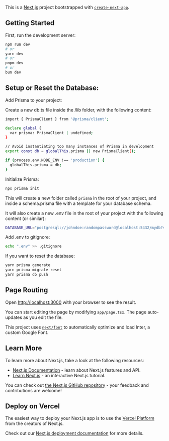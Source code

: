 This is a [Next.js](https://nextjs.org/) project bootstrapped with [`create-next-app`](https://github.com/vercel/next.js/tree/canary/packages/create-next-app).

## Getting Started

First, run the development server:

```bash
npm run dev
# or
yarn dev
# or
pnpm dev
# or
bun dev
```

## Setup or Reset the Database:

Add Prisma to your project:

Create a new db.ts file inside the /lib folder, with the following content:

```bash
import { PrismaClient } from '@prisma/client';

declare global {
  var prisma: PrismaClient | undefined;
}

// Avoid instantiating too many instances of Prisma in development
export const db = globalThis.prisma || new PrismaClient();

if (process.env.NODE_ENV !== 'production') {
  globalThis.prisma = db;
}
```

Initialize Prisma:
  
```bash
npx prisma init
```

This will create a new folder called `prisma` in the root of your project, and inside a schema.prisma file with a template for your database schema.

It will also create a new .env file in the root of your project with the following content (or similar):

```bash
DATABASE_URL="postgresql://johndoe:randompassword@localhost:5432/mydb?schema=public"
```

Add .env to gitignore:

```bash
echo ".env" >> .gitignore
```

If you want to reset the database:

```bash
yarn prisma generate
yarn prisma migrate reset
yarn prisma db push
``` 

## Page Routing

Open [http://localhost:3000](http://localhost:3000) with your browser to see the result.

You can start editing the page by modifying `app/page.tsx`. The page auto-updates as you edit the file.

This project uses [`next/font`](https://nextjs.org/docs/basic-features/font-optimization) to automatically optimize and load Inter, a custom Google Font.

## Learn More

To learn more about Next.js, take a look at the following resources:

- [Next.js Documentation](https://nextjs.org/docs) - learn about Next.js features and API.
- [Learn Next.js](https://nextjs.org/learn) - an interactive Next.js tutorial.

You can check out [the Next.js GitHub repository](https://github.com/vercel/next.js/) - your feedback and contributions are welcome!

## Deploy on Vercel

The easiest way to deploy your Next.js app is to use the [Vercel Platform](https://vercel.com/new?utm_medium=default-template&filter=next.js&utm_source=create-next-app&utm_campaign=create-next-app-readme) from the creators of Next.js.

Check out our [Next.js deployment documentation](https://nextjs.org/docs/deployment) for more details.
